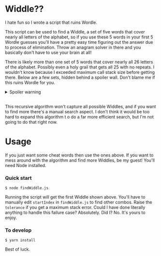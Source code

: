 # Widdle??

I hate fun so I wrote a script that ruins Wordle. 

This script can be used to find a Widdle, a set of five words that cover nearly all letters of the alphabet, so if you use these 5 words in your first 5 Wordle guesses you'll have a pretty easy time figuring out the answer due to process of elimination. Throw an anagram solver in there and you basically don't have to use your brain at all!

There is likely more than one set of 5 words that cover nearly all 26 letters of the alphabet. Possibly even a holy grail that gets all 25 with no repeats. I wouldn't know because I exceeded maximum call stack size before getting there. Below are a few sets, hidden behind a spoiler wall. Don't blame me if this ruins Wordle for you.

<details>
  <summary>Spoiler warning</summary>

Tolerance 2, leaving Q and X undetermined:  

    abets  
    flick  
    grown  
    jumpy  
    vozhd

Tolerance 2, leaving Z and X undetermined:  

    abmho  
    clunk  
    jived  
    grypt  
    waqfs  
</details>
&nbsp  

This recursive algorithm won't capture all possible Widdles, and if you want to find more there's a manual search aspect. I don't think it would be too hard to expand this algorithm t
o do a far more efficient search, but I'm not going to do that right now. 

# Usage

If you just want some cheat words then use the ones above. If you want to mess around with the algorithm and find more Widdles, be my guest! You'll need Node installed. 


### Quick start

    $ node findWiddle.js

Running the script will get the first Widdle shown above. You'll have to manually edit `startIndex` in `findWiddle.js` to find other combos. Raise the `tolerance` if you get a maximum stack error. Could I have done literally anything to handle this failure case? Absolutely. Did I? No. It's yours to enjoy. 

### To develop

    $ yarn install 

Best of luck.




